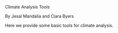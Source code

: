 Climate Analysis Tools

By Jesal Mandalia and Ciara Byers

Here we provide some basic tools for climate analysis.




